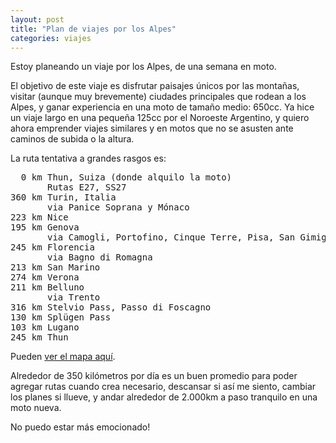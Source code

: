 ```yaml
---
layout: post
title: "Plan de viajes por los Alpes"
categories: viajes
---
```


Estoy planeando un viaje por los Alpes, de una semana en moto.

El objetivo de este viaje es disfrutar paisajes únicos por las montañas, visitar
(aunque muy brevemente) ciudades principales que rodean a los Alpes, y ganar
experiencia en una moto de tamaño medio: 650cc. Ya hice un viaje largo en una
pequeña 125cc por el Noroeste Argentino, y quiero ahora emprender viajes
similares y en motos que no se asusten ante caminos de subida o la altura.

La ruta tentativa a grandes rasgos es:

<pre>
  0 km Thun, Suiza (donde alquilo la moto)
       Rutas E27, SS27
360 km Turin, Italia
       via Panice Soprana y Mónaco
223 km Nice
195 km Genova
       via Camogli, Portofino, Cinque Terre, Pisa, San Gimignano (y Siena?)
245 km Florencia
       via Bagno di Romagna
213 km San Marino
274 km Verona
211 km Belluno
       via Trento
316 km Stelvio Pass, Passo di Foscagno
130 km Splügen Pass
103 km Lugano
245 km Thun
</pre>

Pueden [ver el mapa aquí].

[ver el mapa aquí]: https://www.google.com/maps/d/viewer?mid=zHlbKOUDtFkY.k2Ld2XQf6WlA

Alrededor de 350 kilómetros por día es un buen promedio para poder agregar rutas
cuando crea necesario, descansar si así me siento, cambiar los planes si llueve,
y andar alrededor de 2.000km a paso tranquilo en una moto nueva.

No puedo estar más emocionado!
